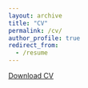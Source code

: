 ```yaml
---
layout: archive
title: "CV"
permalink: /cv/
author_profile: true
redirect_from:
  - /resume
---
```


[Download CV](https://wangt7.github.io/files/CV.pdf)